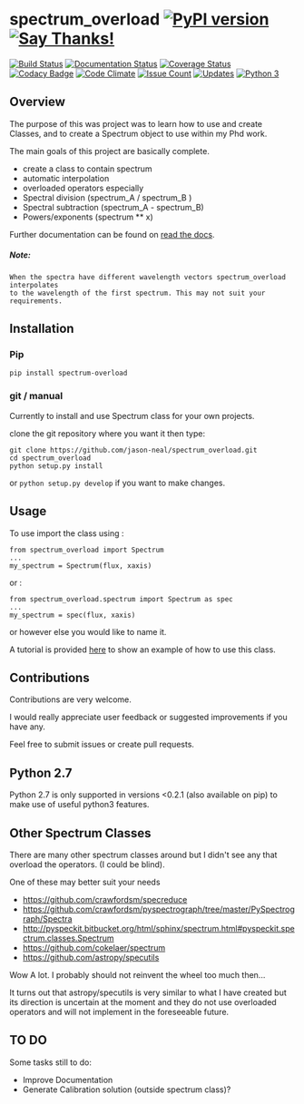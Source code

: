 # spectrum_overload [![PyPI version](https://badge.fury.io/py/spectrum-overload.svg)](https://badge.fury.io/py/spectrum-overload) [![Say Thanks!](https://img.shields.io/badge/Say%20Thanks-!-1EAEDB.svg)](https://saythanks.io/to/jason-neal)

[![Build Status](https://travis-ci.org/jason-neal/spectrum_overload.svg?branch=master)](https://travis-ci.org/jason-neal/spectrum_overload) 
[![Documentation Status](https://readthedocs.org/projects/spectrum-overload/badge/?version=latest)](http://spectrum-overload.readthedocs.io/en/latest/?badge=latest) 
[![Coverage Status](https://coveralls.io/repos/github/jason-neal/spectrum_overload/badge.svg?branch=master)](https://coveralls.io/github/jason-neal/spectrum_overload?branch=master) 
[![Codacy Badge](https://api.codacy.com/project/badge/Grade/3e9a2cf4ad914e0ebc24b6b2b83059db)](https://www.codacy.com/app/jason-neal/spectrum_overload?utm_source=github.com&utm_medium=referral&utm_content=jason-neal/spectrum_overload&utm_campaign=badger) 
[![Code Climate](https://codeclimate.com/github/jason-neal/spectrum_overload/badges/gpa.svg)](https://codeclimate.com/github/jason-neal/spectrum_overload) 
[![Issue Count](https://codeclimate.com/github/jason-neal/spectrum_overload/badges/issue_count.svg)](https://codeclimate.com/github/jason-neal/spectrum_overload)
[![Updates](https://pyup.io/repos/github/jason-neal/spectrum_overload/shield.svg)](https://pyup.io/repos/github/jason-neal/spectrum_overload/) 
[![Python 3](https://pyup.io/repos/github/jason-neal/spectrum_overload/python-3-shield.svg)](https://pyup.io/repos/github/jason-neal/spectrum_overload/) 


## Overview
The purpose of this was project was to learn how to use and create Classes, and to create a Spectrum object to use within my Phd work.

The main goals of this project are basically complete.

- create a class to contain spectrum
- automatic interpolation
- overloaded operators
especially
- Spectral division (spectrum_A / spectrum_B )
- Spectral subtraction (spectrum_A - spectrum_B)
- Powers/exponents (spectrum ** x)

Further documentation can be found on [read the docs](https://spectrum-overload.readthedocs.io/en/latest/).

##### Note:
    When the spectra have different wavelength vectors spectrum_overload interpolates
    to the wavelength of the first spectrum. This may not suit your requirements.


## Installation
### Pip

    pip install spectrum-overload

### git / manual
Currently to install and use Spectrum class for your own projects.

clone the git repository where you want it then type:

    git clone https://github.com/jason-neal/spectrum_overload.git
    cd spectrum_overload
    python setup.py install

or `python setup.py develop` if you want to make changes.


## Usage
To use import the class using :

    from spectrum_overload import Spectrum
    ...
    my_spectrum = Spectrum(flux, xaxis)

or :

    from spectrum_overload.spectrum import Spectrum as spec
    ...
    my_spectrum = spec(flux, xaxis)

or however else you would like to name it.

A tutorial is provided [here](Notebooks/Tutorial.ipynb) to show an example of how to use this class.


## Contributions
Contributions are very welcome.

I would really appreciate user feedback or suggested improvements if you have any.

Feel free to submit issues or create pull requests.


## Python 2.7
Python 2.7 is only supported in versions <0.2.1 (also available on pip) to make use of useful python3 features.


## Other Spectrum Classes

There are many other spectrum classes around but I didn't see any that overload the operators. (I could be blind).

One of these may better suit your needs

- https://github.com/crawfordsm/specreduce
- https://github.com/crawfordsm/pyspectrograph/tree/master/PySpectrograph/Spectra
- http://pyspeckit.bitbucket.org/html/sphinx/spectrum.html#pyspeckit.spectrum.classes.Spectrum
- https://github.com/cokelaer/spectrum
- https://github.com/astropy/specutils

Wow A lot. I probably should not reinvent the wheel too much then...

It turns out that astropy/specutils is very similar to what I have created but its direction is uncertain at the moment and they do not use overloaded operators and will not implement in the foreseeable future.

## TO DO
Some tasks still to do:
- Improve Documentation
- Generate Calibration solution (outside spectrum class)?
